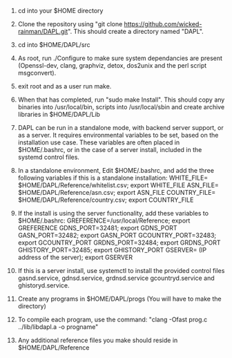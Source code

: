 1. cd into your $HOME directory
2. Clone the repository using "git clone https://github.com/wicked-rainman/DAPL.git". This should create a directory named "DAPL".
3. cd into $HOME/DAPL/src
4. As root, run ./Configure to make sure system dependancies are present (Openssl-dev, clang, graphviz, detox, dos2unix and the perl script msgconvert).
5. exit root and as a user run make.
6. When that has completed, run "sudo make Install". This should copy any binaries into /usr/local/bin, scripts into /usr/local/sbin and create archive libraries in $HOME/DAPL/Lib
7. DAPL can be run in a standalone mode, with backend server support, or as a server. It requires environmental variables to be set, based on the installation use case. These variables are often placed in $HOME/.bashrc, or in the case of a server install, included in the systemd control files. 
8. In a standalone environment, Edit $HOME/.bashrc, and add the three following variables if this is a standalone installation:
       WHITE_FILE= $HOME/DAPL/Reference/whitelist.csv; export WHITE_FILE
       ASN_FILE= $HOME/DAPL/Reference/asn.csv; export ASN_FILE
       COUNTRY_FILE= $HOME/DAPL/Reference/country.csv; export COUNTRY_FILE
  
9. If the install is using the server functionality, add these variables to $HOME/.bashrc:
       GREFERENCE=/usr/local/Reference; export GREFERENCE
       GDNS_PORT=32481; export GDNS_PORT
       GASN_PORT=32482; export GASN_PORT
       GCOUNTRY_PORT=32483; export GCOUNTRY_PORT
       GRDNS_PORT=32484; export GRDNS_PORT
       GHISTORY_PORT=32485; export GHISTORY_PORT
       GSERVER= (IP address of the server); export GSERVER
       
10. If this is a server install, use systemctl to install the provided control files gasnd.service, gdnsd.service, grdnsd.service
gcountryd.service and ghistoryd.service.

11. Create any programs in $HOME/DAPL/progs (You will have to make the directory)

12. To compile each program, use the command: "clang -Ofast prog.c ../lib/libdapl.a -o progname"

13. Any additional reference files you make should reside in $HOME/DAPL/Reference
